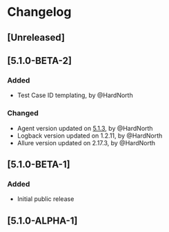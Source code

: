 # Changelog

## [Unreleased]

## [5.1.0-BETA-2]
### Added
- Test Case ID templating, by @HardNorth
### Changed
- Agent version updated on [5.1.3](https://github.com/reportportal/agent-java-cucumber2/releases/tag/5.1.3), by @HardNorth
- Logback version updated on 1.2.11, by @HardNorth
- Allure version updated on 2.17.3, by @HardNorth

## [5.1.0-BETA-1]
### Added
- Initial public release

## [5.1.0-ALPHA-1]
